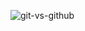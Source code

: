 ![git-vs-github](https://github.com/IOT-Club-Mangu/Git-Github-Crash-Course/assets/98217039/123e2ea7-e453-40f1-8cd1-f2f566b66e3d)

